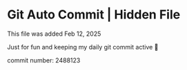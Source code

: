 # Git Auto Commit | Hidden File

This file was added Feb 12, 2025

Just for fun and keeping my daily git commit active 🤪

commit number: 2488123
